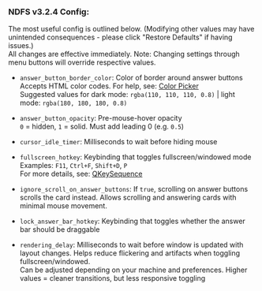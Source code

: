 ### NDFS v3.2.4 Config:
The most useful config is outlined below. (Modifying other values may have unintended consequences - please click "Restore Defaults" if having issues.)  
All changes are effective immediately. Note: Changing settings through menu buttons will override respective values.  

-   `answer_button_border_color`: Color of border around answer buttons  
  Accepts HTML color codes. For help, see: [Color Picker](https://www.hexcolortool.com/#6e6e6e,0.8)  
  Suggested values for dark mode: `rgba(110, 110, 110, 0.8)` | light mode: `rgba(180, 180, 180, 0.8)` 

-   `answer_button_opacity`: Pre-mouse-hover opacity  
  `0` = hidden, `1` = solid. Must add leading 0 (e.g. `0.5`)

-   `cursor_idle_timer`: Milliseconds to wait before hiding mouse

-   `fullscreen_hotkey`: Keybinding that toggles fullscreen/windowed mode  
  Examples:  `F11`,  `Ctrl+F`,  `Shift+D`,  `P`  
  For more details, see: [QKeySequence](https://doc.qt.io/qtforpython/PySide2/QtGui/QKeySequence.html?highlight=qkeysequence#PySide2.QtGui.QKeySequence)  

-   `ignore_scroll_on_answer_buttons`: If `true`, scrolling on answer buttons scrolls the card instead. Allows scrolling and answering cards with minimal mouse movement.

-   `lock_answer_bar_hotkey`: Keybinding that toggles whether the answer bar should be draggable  

-   `rendering_delay`: Milliseconds to wait before window is updated with layout changes. Helps reduce flickering and artifacts when toggling fullscreen/windowed.  
  Can be adjusted depending on your machine and preferences. Higher values = cleaner transitions, but less responsive toggling